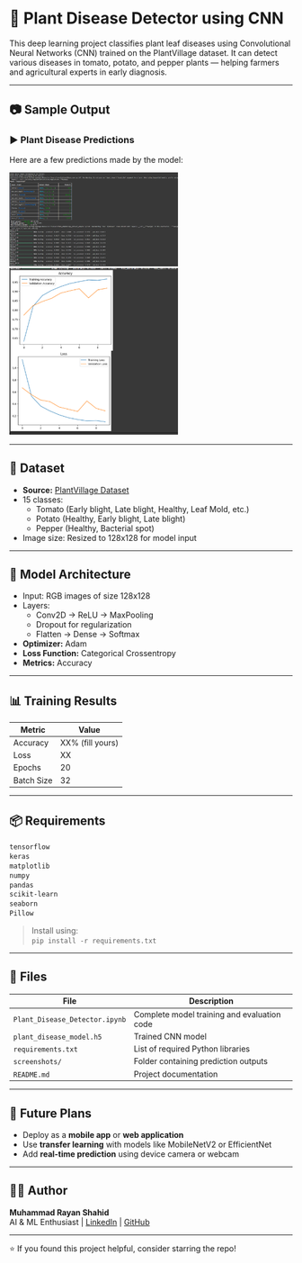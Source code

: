 
# 🌿 Plant Disease Detector using CNN

This deep learning project classifies plant leaf diseases using Convolutional Neural Networks (CNN) trained on the PlantVillage dataset. It can detect various diseases in tomato, potato, and pepper plants — helping farmers and agricultural experts in early diagnosis.

---

## 📷 Sample Output

### ▶️ Plant Disease Predictions
Here are a few predictions made by the model:

<img src="output1.png" width="300"/> <img src="output2.png" width="300"/>


---

## 📁 Dataset

- **Source:** [PlantVillage Dataset](https://www.kaggle.com/datasets/emmarex/plantdisease)
- 15 classes:
  - Tomato (Early blight, Late blight, Healthy, Leaf Mold, etc.)
  - Potato (Healthy, Early blight, Late blight)
  - Pepper (Healthy, Bacterial spot)
- Image size: Resized to 128x128 for model input

---

## 🧠 Model Architecture

- Input: RGB images of size 128x128
- Layers:
  - Conv2D → ReLU → MaxPooling
  - Dropout for regularization
  - Flatten → Dense → Softmax
- **Optimizer:** Adam  
- **Loss Function:** Categorical Crossentropy
- **Metrics:** Accuracy

---

## 📊 Training Results

| Metric     | Value        |
|------------|--------------|
| Accuracy   | XX% (fill yours) |
| Loss       | XX           |
| Epochs     | 20           |
| Batch Size | 32           |

---

## 📦 Requirements

```bash
tensorflow
keras
matplotlib
numpy
pandas
scikit-learn
seaborn
Pillow
```

> Install using:  
> `pip install -r requirements.txt`

---

## 📂 Files

| File                             | Description                                      |
|----------------------------------|--------------------------------------------------|
| `Plant_Disease_Detector.ipynb`   | Complete model training and evaluation code      |
| `plant_disease_model.h5`         | Trained CNN model                                |
| `requirements.txt`               | List of required Python libraries                |
| `screenshots/`                   | Folder containing prediction outputs             |
| `README.md`                      | Project documentation                            |

---

## 🚀 Future Plans

- Deploy as a **mobile app** or **web application**
- Use **transfer learning** with models like MobileNetV2 or EfficientNet
- Add **real-time prediction** using device camera or webcam

---

## 🧑‍💻 Author

**Muhammad Rayan Shahid**  
AI & ML Enthusiast | [LinkedIn](https://www.linkedin.com/in/muhammadrayanshahid/) | [GitHub](https://github.com/RayanAIX)

---

⭐ If you found this project helpful, consider starring the repo!
